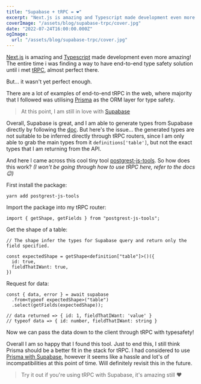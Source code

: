 ```yaml
---
title: "Supabase + tRPC = ❤️"
excerpt: "Next.js is amazing and Typescript made development even more amazing! The entire time i was finding a way to have end-to-end type safety solution until i met tRPC, almost perfect there."
coverImage: "/assets/blog/supabase-trpc/cover.jpg"
date: "2022-07-24T16:00:00.000Z"
ogImage:
  url: "/assets/blog/supabase-trpc/cover.jpg"
---
```


[Next.js](https://nextjs.org/) is amazing and [Typescript](https://www.typescriptlang.org) made development even more amazing! The entire time i was finding a way to have end-to-end type safety solution until i met [tRPC](https://trpc.io), almost perfect there.

But... it wasn't yet perfect enough.

There are a lot of examples of end-to-end tRPC in the web, where majority that I followed was utilising [Prisma](https://www.prisma.io) as the ORM layer for type safety.

> At this point, I am still in love with [Supabase](https://supabase.com)

Overall, Supabase is great, and I am able to generate types from Supabase directly by following the [doc](https://supabase.com/docs/guides/api/generating-types). But here's the issue... the generated types are not suitable to be inferred directly through tRPC routers, since I am only able to grab the main types from it `definitions['table']`, but not the exact types that I am returning from the API.

And here I came across this cool tiny tool [postgrest-js-tools](https://www.npmjs.com/package/postgrest-js-tools). So how does this work? _(I won't be going through how to use tRPC here, refer to the docs 😉)_

First install the package:

```
yarn add postgrest-js-tools
```

Import the package into my tRPC router:

```
import { getShape, getFields } from "postgrest-js-tools";
```

Get the shape of a table:

```
// The shape infer the types for Supabase query and return only the field specified.

const expectedShape = getShape<definition["table"]>()({
  id: true,
  fieldThatIWant: true,
})
```

Request for data:

```
const { data, error } = await supabase
  .from<typeof expectedShape>("table")
  .select(getFields(expectedShape));

// data returned => { id: 1, fieldThatIWant: 'value' }
// typeof data => { id: number, fieldThatIWant: string }
```

Now we can pass the data down to the client through tRPC with typesafety!

Overall I am so happy that I found this tool. Just to end this, I still think Prisma should be a better fit in the stack for tRPC. I had considered to use [Prisma with Supabase](https://supabase.com/docs/guides/integrations/prisma), however it seems like a hassle and lot's of incompatibilities at this point of time. Will definitely revisit this in the future.

> Try it out if you're using tRPC with Supabase, it's amazing still ❤️

